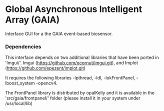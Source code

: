 # Global Asynchronous Intelligent Array (GAIA)

Interface GUI for a the GAIA event-based biosensor. 


### Dependencies

This interface depends on two additional libraries that have been ported in 'Imgui/'.  Imgui (https://github.com/ocornut/imgui.git), and Implot (https://github.com/epezent/implot.git)

It requires the following libraries -lpthread, -ldl, -lokFrontPanel, -lboost_system -opencv4.

 The FrontPanel library is distributed by opalKelly and it is available in the 'src/gaia/frontpanel/' folder (please install it in your system under /usr/local/lib)


